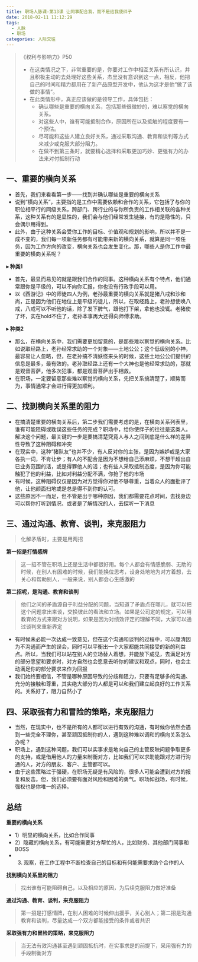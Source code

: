 ```yaml
---
title: 职场人脉课-第13课 让同事配合我，而不是给我使绊子
date: 2018-02-11 11:12:29
tags: 
  - 人脉
  - 职场
categories: 人际交往
---
```


> 《权利与影响力》P50
> - 在这类情况之下，非常重要的是，你要对工作中相互关系有所认识，并且积极主动的去处理好这些关系，杰里没有意识到这一点，相反，他把自己的时间和精力都用在了新产品原型开发中，他认为这才是他“做了该做的事情”。
> - 在此类情形中，真正应该做的是领导工作，具体包括：
>   - 确认哪些是重要的横向关系，包括那些很微妙的，难以察觉的横向关系。
>   - 对这些人中，谁有可能抵制合作，原因所在以及抵触的程度要有一个预估。
>   - 尽可能和这些人建立良好关系，通过采取沟通、教育和谈判等方式来减少或克服大部分阻力。
>   - 在做不到第三条时，就要精心选择和采取更加巧妙、更强有力的办法来对付抵制行动

<!--more-->

一、重要的横向关系
---

- 首先，我们来看看第一步——找到并确认哪些是重要的横向关系
- 说到“横向关系”，主要指的是工作中需要依赖和合作的关系，它包括了与你的职位相平行的同级关系，跨部门、跨行业的与你所负责的工作相关联的各种关系，这种关系有的是显性的，我们会与他们经常发生链接，有的是隐性的，只会偶尔用得到。
- 此外，由于这种关系会受你工作的目标、价值观和规划的影响，所以并不是一成不变的，我们每一项新任务都有可能带来新的横向关系，就算是同一项任务，因为工作方向的改变，横向关系也会发生变化。那，哪些人是你工作中最重要的横向关系呢？

**▸ 种类1**

- 首先，最显而易见的就是跟我们合作的同事。这种横向关系有个特点，他们通常跟你是平级的，可以不向你汇报，你也没有行政手段可以用。
- 以《西游记》中的师徒四人为例，老孙最重要的横向关系就是猪八戒和沙和尚，正是因为他们在地位上是平级的徒儿，所以，在取经路上，老孙想使唤八戒，八戒可以不听他的话，除了发下脾气，跟他打下架，拿他也没辄。老猪使了坏，实在hold不住了，老孙本事再大还得向师傅求助。

**▸ 种类2**

- 那么，在横向关系中，我们需要更加留意的，是那些难以察觉的横向关系。比如说取经路上，老孙经常求助的一个对象——土地公公；这个低级别的小神，最容易让人忽略，但，在老孙搞不清妖怪来头的时候，这些土地公公们提供的信息是最多，最有效的。老孙取经路上还有一个大神也是他经常求助的，那就是观音菩萨，他多次犯事，都是观音菩萨出手相救。
- 在职场，一定要留意那些难以察觉的横向关系，先把关系搞清楚了，顺势而为，事情通常才会进行得更加顺利。

二、找到横向关系里的阻力
---

- 在搞清楚重要的横向关系后，第二步我们需要考虑的是，在横向关系列表里，谁有可能阻碍或耽误这些任务的完成？职场中，给你使绊子的往往是这类人。解决这个问题，最关键的一步是要搞清楚究竟人与人之间到底是什么样的差异性导致了这种阻碍和冲突
- 在现实中，这种“猪队友”也并不少，有人反对你的主张，是因为嫉妒或是大家各执一词，不肯让步；有人的不配合是因为不想给自己添麻烦，不想干超出自已业务范围的活，或是得罪他人的活；也有些人采取抵制态度，是因为你可能触犯了他的利益，比如对利益分配不满，你抢了他的市场
- 有时候，这种阻碍仅仅是因为对方觉得你对他不够尊重，当着众人的面批评了他，让他颜面扫地或是总是得不到你的认可。
- 这些原因不一而足，但不管是出于哪种原因，我们都需要花点时间，去找身边可以帮你打听到情况、或者是了解情况的人，去探听一下消息

三、通过沟通、教育、谈判，来克服阻力
---

> 化解矛盾时，主要是用两招

**第一招是打情感牌**

> 这一招不管在职场上还是生活中都很好用。每个人都会有情感脆弱、无助的时候，在别人有困难的时候，我们能换位思考，设身处地地为对方着想，去关心和帮助别人，一般来说，别人都会心生感激的

**第二招呢，是沟通、教育和谈判**

> 他们之间的矛盾源自于利益分配的问题，当知道了矛盾点在哪儿，就可以把这个问题拿出来谈，交换彼此的看法和立场。如果是公司定的规定，可以用教育的方式来跟对方说明，如果是因为对绩效评定的理解不同，大家可以通过谈判来重新界定

- 有时候未必能一次达成一致意见，但在这个沟通和谈判的过程中，可以厘清因为不沟通而产生的误会，同时可以平衡出一个大家都能共同接受的新的利益点。所以，当我们可以站在别人的立场替人着想，并能放下成见，去满足对方的部分愿望和要求时，对方自然也会愿意去听你的建议和观点，同时，也会主动满足你的部分要求来作为回报
- 我们始终要相信，不管是哪种原因导致的分歧和阻力，只要有足够多的沟通、充分的接触和尊重，其实绝大部分的人都是可以和我们建立起良好的工作关系的。关系好了，阻力自然小了

四、采取强有力和冒险的策略，来克服阻力
---

- 当然，在现实中，也不是所有的人都可以进行有效的沟通，有时候你依然会遇到一些完全不理你，甚至顽固抵制你的人，遇到这种难以调和的横向关系怎么办呢？
- 职场上，遇到这种问题，我们可以实事求是地向自己的主管反映问题争取更多的支持，或是借用他人的力量来制衡对方，比如我们可以求助能跟对方进行沟通的人，对方的朋友、客户、主管都可以。
- 由于这些策略过于强硬，在职场无疑是有风险的，很多人可能会遭到对方的报复和反击。但，我们必须要有面对风险和困难的勇气。职场如战场，有时候，强权也是你唯一的选择。

总结
---

**重要的横向关系**

- 1）明显的横向关系，比如合作同事
- 2）隐藏的横向关系，有可能需要对方帮忙的人，比如财务、其他部门同事和BOSS
- 3) 观察，在工作工程中不断检查自己的目标和有何能需要求助个合作的人

**找到横向关系里的阻力**

> 找出谁有可能阻碍自己，以及相应的原因，为后续克服阻力做好准备

**通过沟通、教育、谈判，来克服阻力**

> 第一招是打感情牌，在别人困难的时候伸出援手，关心别人；第二招是沟通教育和谈判，尽量达成一个双方都能接受的条件或者共识

**采取强有力和冒险的策略，来克服阻力**

> 当无法有效沟通甚至遇到顽固抵抗时，在实事求是的前提下，采用强有力的手段制衡对方


